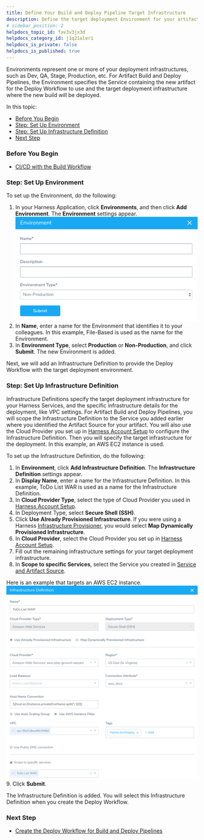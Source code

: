 ```yaml
---
title: Define Your Build and Deploy Pipeline Target Infrastructure
description: Define the target deployment Environment for your artifacts.
# sidebar_position: 2
helpdocs_topic_id: fav3v3jx3d
helpdocs_category_id: j1q21aler1
helpdocs_is_private: false
helpdocs_is_published: true
---
```


Environments represent one or more of your deployment infrastructures, such as Dev, QA, Stage, Production, etc. For Artifact Build and Deploy Pipelines, the Environment specifies the Service containing the new artifact for the Deploy Workflow to use and the target deployment infrastructure where the new build will be deployed.

In this topic:

* [Before You Begin](4-environment.md#before-you-begin)
* [Step: Set Up Environment](4-environment.md#step-set-up-environment)
* [Step: Set Up Infrastructure Definition](4-environment.md#step-set-up-infrastructure-definition)
* [Next Step](4-environment.md#next-step)

### Before You Begin

* [CI/CD with the Build Workflow](../concepts-cd/deployment-types/ci-cd-with-the-build-workflow.md)

### Step: Set Up Environment

To set up the Environment, do the following:

1. In your Harness Application, click **Environments**, and then click **Add Environment**. The **Environment** settings appear.![](./static/4-environment-08.png)
2. In **Name**, enter a name for the Environment that identifies it to your colleagues. In this example, File-Based is used as the name for the Environment.
3. In **Environment Type**, select **Production** or **Non-Production**, and click **Submit**. The new Environment is added.

Next, we will add an Infrastructure Definition to provide the Deploy Workflow with the target deployment environment.

### Step: Set Up Infrastructure Definition

Infrastructure Definitions specify the target deployment infrastructure for your Harness Services, and the specific infrastructure details for the deployment, like VPC settings. For Artifact Build and Deploy Pipelines, you will scope the ​Infrastructure Definition to the Service you added earlier where you identified the Artifact Source for your artifact. You will also use the Cloud Provider you set up in [Harness Account Setup](1-harness-accountsetup.md) to configure the ​Infrastructure Definition. Then you will specify the target infrastructure for the deployment. In this example, an AWS EC2 instance is used.

To set up the ​Infrastructure Definition, do the following:

1. In **Environment**, click **Add ​Infrastructure Definition**. The **​Infrastructure Definition** settings appear.
2. In **Display Name**, enter a name for the Infrastructure Definition. In this example, ToDo List WAR is used as a name for the Infrastructure Definition.
3. In **Cloud Provider Type**, select the type of Cloud Provider you used in [Harness Account Setup](1-harness-accountsetup.md).
4. In Deployment Type, select **Secure Shell (SSH)**.
5. Click **Use Already Provisioned Infrastructure**. If you were using a Harness [Infrastructure Provisioner](https://docs.harness.io/article/o22jx8amxb-add-an-infra-provisioner), you would select **Map Dynamically Provisioned Infrastructure**.
6. In **Cloud Provider**, select the Cloud Provider you set up in [Harness Account Setup](1-harness-accountsetup.md).
7. Fill out the remaining infrastructure settings for your target deployment infrastructure.
8. In **Scope to specific Services**, select the Service you created in [Service and Artifact Source](2-service-and-artifact-source.md).  
  
Here is an example that targets an AWS EC2 instance.![](./static/4-environment-09.png)
9. Click **Submit**.  
  
The Infrastructure Definition is added. You will select this Infrastructure Definition when you create the Deploy Workflow.

### Next Step

* [Create the Deploy Workflow for Build and Deploy Pipelines](5-deploy-workflow.md)

